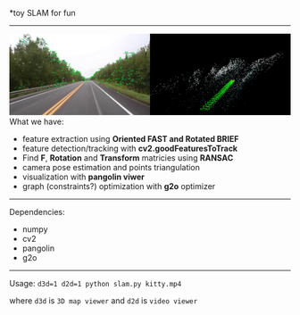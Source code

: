 *toy SLAM for fun
___
![](misc/promo.png)
What we have:
 - feature extraction using **Oriented FAST and Rotated BRIEF**
 - feature detection/tracking with **cv2.goodFeaturesToTrack**
 - Find **F**, **Rotation** and **Transform** matricies using **RANSAC**
 - camera pose estimation and points triangulation
 - visualization with **pangolin viwer**
 - graph (constraints?) optimization with **g2o** optimizer
---
Dependencies:
- numpy
- cv2
- pangolin
- g2o
---
Usage:
`d3d=1 d2d=1 python slam.py kitty.mp4`

where `d3d` is `3D map viewer` and `d2d` is `video viewer`
